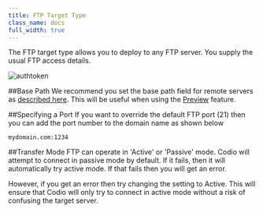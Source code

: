 ```yaml
---
title: FTP Target Type
class_name: docs
full_width: true
---
```


The FTP target type allows you to deploy to any FTP server. You supply the usual FTP access details.

<img alt="authtoken" src="/img/docs/deploy-ftp.png" class="simple"/>

##Base Path
We recommend you set the base path field for remote servers as [described here](/docs/ide/tools/deployment/basepath). This will be useful when using the [Preview](/docs/ide/features/inline-preview) feature.

##Specifying a Port
If you want to override the default FTP port (21) then you can add the port number to the domain name as shown below

```
mydomain.com:1234
```

##Transfer Mode
FTP can operate in 'Active' or 'Passive' mode. Codio will attempt to connect in passive mode by default. If it fails, then it will automatically try active mode. If that fails then you will get an error.

However, if you get an error then try changing the setting to Active. This will ensure that Codio will only try to connect in active mode without a risk of confusing the target server.
